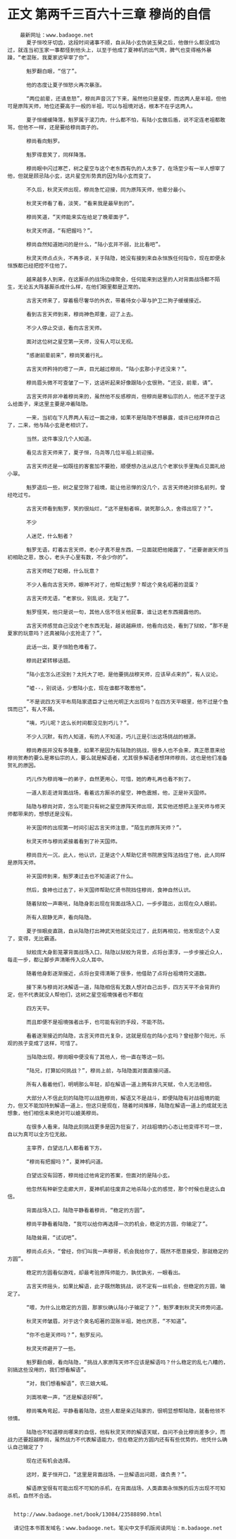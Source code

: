 # 正文 第两千三百六十三章 穆尚的自信
        最新网址：www.badaoge.net
          夏子恒咬牙切齿，这段时间诸事不顺，自从陆小玄伪装玉昊之后，他做什么都没成功过，就连当初玉家一事都怪到他头上，以至于他成了夏神机的出气筒，脾气也变得格外暴躁，“老混账，我夏家迟早宰了你”。
      
          魁罗翻白眼，“信了”。
      
          他的态度让夏子恒怒火再次暴涨。
      
          “两位前辈，还请息怒”，穆尚声音沉了下来，虽然他只是星使，而这两人是半祖，但他可是原阵天师，地位还要高于一般的半祖，可以与祖境对话，根本不在乎这两人。
      
          夏子恒缓缓降落，魁罗属于滚刀肉，什么都不怕，有陆小玄做后盾，说不定连老祖都敢骂，但他不一样，还是要给穆尚面子的。
      
          穆尚看向魁罗。
      
          魁罗得意笑了，同样降落。
      
          穆尚眼中闪过寒芒，树之星空与这个老东西有仇的人太多了，在场至少有一半人想宰了他，但就是顾忌陆小玄，这片星空形势真的因为陆小玄而变了。
      
          不久后，秋灵天师出现，穆尚急忙迎接，同为原阵天师，他辈分最小。
      
          秋灵天师看了看，淡笑，“看来我是最早到的”。
      
          穆尚笑道，“天师能来实在给足了晚辈面子”。
      
          秋灵天师道，“有把握吗？”。
      
          穆尚自然知道她问的是什么，“陆小玄并不弱，比比看吧”。
      
          秋灵天师点点头，不再多说，关于陆隐，她没有接到来自永恒族任何指令，现在即便永恒族都已经把控不住他了。
      
          越来越多人到来，在这厮杀的战场边缘聚会，任何能来到这里的人对背面战场都不陌生，无论五大阵基厮杀成什么样，在他们眼里都是正常的。
      
          古言天师来了，穿着极尽奢华的外衣，带着侍女小翠与护卫二狗子缓缓接近。
      
          看到古言天师到来，穆尚神色郑重，迎了上去。
      
          不少人停止交谈，看向古言天师。
      
          面对这位树之星空第一天师，没有人可以无视。
      
          “感谢前辈前来”，穆尚笑着行礼。
      
          古言天师矜持的嗯了一声，目光越过穆尚，“陆小玄那小子还没来？”。
      
          穆尚眉头微不可查皱了一下，这话听起来好像跟陆小玄很熟，“还没，前辈，请”。
      
          古言天师并非冲着穆尚来的，虽然他不反感穆尚，但穆尚是寒仙宗的人，他还不至于这么给面子，来这里主要是冲着陆隐。
      
          一来，当初在下凡界两人有过一面之缘，如果不是陆隐不想暴露，或许已经拜师自己了，二来，他与陆小玄是老相识了。
      
          当然，这件事没几个人知道。
      
          看见古言天师来了，夏子恒，乌尧等几位半祖上前迎接。
      
          古言天师还是一如既往的客套加不要脸，顺便想办法从这几个老家伙手里掏点见面礼给小翠。
      
          魁罗退后一些，树之星空除了祖境，能让他忌惮的没几个，古言天师绝对排名前列，曾经吃过亏。
      
          古言天师看到魁罗，笑的很灿烂，“这不是魁者嘛，装死那么久，舍得出现了？”。
      
          不少
      
          人迷茫，什么魁者？
      
          魁罗无语，盯着古言天师，老小子真不是东西，一见面就把他揭露了，“还要谢谢天师当初相助之恩，放心，老头子心里有数，不会少你的”。
      
          古言天师眨了眨眼，什么玩意？
      
          不少人看向古言天师，眼神不对了，他帮过魁罗？帮这个臭名昭著的混蛋？
      
          古言天师无语，“老家伙，别乱说，无耻了”。
      
          魁罗怪笑，他只是说一句，其他人信不信关他屁事，谁让这老东西揭露他的。
      
          古言天师感觉自己没这个老东西无耻，越说越麻烦，他看向远处，看到了狱蛟，“那不是夏家的玩意吗？还真被陆小玄抢走了？”。
      
          此话一出，夏子恒脸色难看了。
      
          穆尚赶紧转移话题。
      
          “陆小玄怎么还没到？太托大了吧，是他要挑战穆天师，应该早点来的”，有人议论。
      
          “嘘--，别说话，少惹陆小玄，现在谁都不敢惹他”。
      
          “不是说四方天平布局陆家遗臣才让他光明正大出现吗？在四方天平眼里，他不过是个鱼饵而已”，有人不屑。
      
          “咦，巧儿呢？这么长时间都没见到巧儿？”。
      
          不少人沉默，有的人知道，有的人不知道，巧儿正是引出这场挑战的根源。
      
          穆尚寿辰并没有多隆重，如果不是因为有陆隐的挑战，很多人也不会来，真正愿意来给穆尚贺寿的要么是寒仙宗的人，要么就是解语者，尤其很多解语者想拜师穆尚，这也是他们准备贺礼的原因。
      
          巧儿作为穆尚唯一的弟子，自然更用心，可惜，她的寿礼再也看不到了。
      
          一道人影走进背面战场，看着远方厮杀的星空，神色震撼，他，正是补天国师。
      
          陆隐与穆尚对弈，怎么可能只有树之星空原阵天师出现，其实他还想把上圣天师与修天师都带来的，想想还是没有。
      
          补天国师的出现第一时间引起古言天师注意，“陌生的原阵天师？”。
      
          秋灵天师与穆尚紧接着看到了补天国师。
      
          穆尚目光一沉，此人，他认识，正是这个人帮助忆贤书院原宝阵法挡住了他，此人同样是原阵天师。
      
          补天国师到来，魁罗凑过去也不知道说了什么。
      
          然后，食神也过去了，补天国师帮助忆贤书院挡住穆尚，食神自然认识。
      
          随着狱蛟一声嘶吼，陆隐身影出现在背面战场入口，一步步踏出，出现在众人眼前。
      
          所有人寂静无声，看向陆隐。
      
          夏子恒眼皮直跳，自从陆隐打出神武天他就没见过了，此刻再相见，他发现这个人变了，变得，无比霸道。
      
          狱蛟庞大身影笼罩背面战场入口，陆隐以狱蛟为背景，点将台漂浮，一步步接近众人，每走一步，都让脚步声清晰传入众人耳中。
      
          随着他身影逐渐接近，点将台变得清晰了很多，他借助了点将台祖境符文道数。
      
          接下来与穆尚对决解语一道，陆隐相信有无数人想对自己出手，四方天平不会背弃约定，但不代表就没人帮他们，这树之星空祖境强者也不都在
      
          四方天平。
      
          而且即便不是祖境强者出手，也可能有别的手段，不能不防。
      
          看着逐渐接近的陆隐，古言天师目光复杂，这就是现在的陆小玄吗？曾经那个阳光，乐观的孩子变成了这样，可惜了。
      
          当陆隐出现，穆尚眼中便没有了其他人，他一直在等这一刻。
      
          “陆兄，打算如何挑战？”，穆尚上前，与陆隐面对面直接问道。
      
          所有人看着他们，明明那么年轻，却在解语一道上拥有非凡天赋，令人无法相信。
      
          大部分人不信此刻的陆隐可以战胜穆尚，解语又不是战斗，即便陆隐有对战祖境的能力，但又不能加持到解语一道上，但这只是现在，随着时间推移，陆隐在解语一道上的成就无法想象，他们相信未来绝对可以媲美穆尚。
      
          在很多人看来，陆隐此刻挑战更多是因为狂妄了，对战祖境的心态让他变得不可一世，自以为真可以全方位无敌。
      
          主宰界，白望远几人都看着下方。
      
          “穆尚有把握吗？”，夏神机问道。
      
          白望远没有回答，穆尚给过他肯定的答案，但面对的是陆小玄。
      
          他忽然有种新空走廊大开，夏神机前往废弃之地杀陆小玄的感觉，那个时候也是这么自信。
      
          背面战场入口，陆隐平静看着穆尚，“稳定的方圆”。
      
          穆尚平静看着陆隐，“我可以给你再选择一次的机会，稳定的方圆，你输定了”。
      
          陆隐耸肩，“试试吧”。
      
          穆尚点点头，“曾经，你们叫我一声穆哥，机会我给你了，既然不愿意接受，那就稳定的方圆”。
      
          稳定的方圆看似游戏，却最考验原阵师能力，孰优孰劣，一眼看出。
      
          古言天师摇头，如果比解语，此子既然敢挑战，说不定有一丝机会，但稳定的方圆，输定了。
      
          “喂，为什么比稳定的方圆，那家伙确认陆小子输定了？”，魁罗凑到秋灵天师旁问道。
      
          秋灵天师皱眉，对于这个臭名昭著的混账半祖，她也厌恶，“不知道”。
      
          “你不也是天师吗？”，魁罗反问。
      
          秋灵天师避开了一些。
      
          魁罗翻白眼，看向陆隐，“挑战人家原阵天师不应该是解语吗？什么稳定的乱七八糟的，别搞这些没用的，我们想看解语”。
      
          “对，我们想看解语”，农三娘大喊。
      
          刘嵩咳嗽一声，“还是解语好啊”。
      
          穆尚嘴角弯起，平静看着陆隐，这些人都是亲近陆家的，很明显想帮陆隐，就看他领不领情。
      
          陆隐也不知道穆尚哪来的自信，他有秋灵天师的解语天赋，自问不会比穆尚差多少，而战力还要超越穆尚，虽然战力不代表解语能力，但在稳定的方圆内还有有些优势的，他凭什么确认自己输定了？
      
          现在还有机会选择。
      
          这时，夏子恒开口，“这里是背面战场，一旦解语出问题，谁负责？”。
      
          解语原宝很有可能出现不可知的杀机，在背面战场，人类直面永恒族的后方出现不可知杀机，自然不合适。
      
      
      http://www.badaoge.net/book/13084/23588890.html
      
      请记住本书首发域名：www.badaoge.net。笔尖中文手机版阅读网址：m.badaoge.net